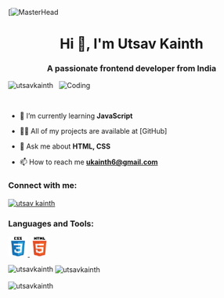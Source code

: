 [![MasterHead](https://thumbs.dreamstime.com/b/banner-software-development-programming-web-site-app-laptop-code-ui-ux-interface-concept-coding-testing-usability-design-220115862.jpg)
<h1 align="center">Hi 👋, I'm Utsav Kainth</h1>
<h3 align="center">A passionate frontend developer from India</h3>
<img align ="right" alt="Coding" width="400" src="https://img.freepik.com/premium-vector/illustration-web-development-programmer-coding-website_746655-2847.jpg">

<p align="left"> <img src="https://komarev.com/ghpvc/?username=utsavkainth&label=Profile%20views&color=0e75b6&style=flat" alt="utsavkainth" /> </p>

<p align="left"> <a href="https://twitter.com/" target="blank"><img src="https://img.shields.io/twitter/follow/?logo=twitter&style=for-the-badge" alt="" /></a> </p>

- 🌱 I’m currently learning **JavaScript**

- 👨‍💻 All of my projects are available at [GitHub]

- 💬 Ask me about **HTML, CSS**

- 📫 How to reach me **ukainth6@gmail.com**

<h3 align="left">Connect with me:</h3>
<p align="left">
<a href="https://linkedin.com/in/utsav kainth" target="blank"><img align="center" src="https://raw.githubusercontent.com/rahuldkjain/github-profile-readme-generator/master/src/images/icons/Social/linked-in-alt.svg" alt="utsav kainth" height="30" width="40" /></a>
</p>

<h3 align="left">Languages and Tools:</h3>
<p align="left"> <a href="https://www.w3schools.com/css/" target="_blank" rel="noreferrer"> <img src="https://raw.githubusercontent.com/devicons/devicon/master/icons/css3/css3-original-wordmark.svg" alt="css3" width="40" height="40"/> </a> <a href="https://www.w3.org/html/" target="_blank" rel="noreferrer"> <img src="https://raw.githubusercontent.com/devicons/devicon/master/icons/html5/html5-original-wordmark.svg" alt="html5" width="40" height="40"/> </a> </p>

<p><img align="left" src="https://github-readme-stats.vercel.app/api/top-langs?username=utsavkainth&show_icons=true&locale=en&layout=compact" alt="utsavkainth" /></p>

<p>&nbsp;<img align="center" src="https://github-readme-stats.vercel.app/api?username=utsavkainth&show_icons=true&locale=en" alt="utsavkainth" /></p>

<p><img align="center" src="https://github-readme-streak-stats.herokuapp.com/?user=utsavkainth&" alt="utsavkainth" /></p>
